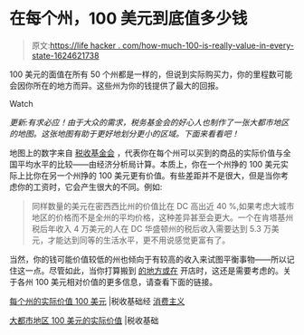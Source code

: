 # 在每个州，100 美元到底值多少钱

> 原文:[https://life hacker . com/how-much-100-is-really-value-in-every-state-1624621738](https://lifehacker.com/how-much-100-is-really-worth-in-every-state-1624621738)

100 美元的面值在所有 50 个州都是一样的，但说到实际购买力，你的里程数可能会因你所在的地方而异。这些州为你的钱提供了最大的回报。

Watch

*更新:有求必应！由于大众的需求，税务基金会的好心人也制作了一张大都市地区的地图。这张地图有助于更好地划分更小的区域。下面来看看吧！*

地图上的数字来自 [税收基金会](http://taxfoundation.org/) ，代表你在每个州可以买到的商品的实际价值与全国平均水平的比较——由经济分析局计算。本质上，你在一个州挣的 100 美元实际上比你在另一个州挣的 100 美元更有价值。有些差距并不是很大，但是当你考虑你的工资时，它会产生很大的不同。例如:

> 同样数量的美元在密西西比州的价值比在 DC 高出近 40 %,如果考虑大城市地区的价格而不是全州的平均价格，这种差异甚至会更大。一个在肯塔基州税后年收入 4 万美元的人在 DC 华盛顿州的税后收入需要达到 5.3 万美元，才能达到同等的生活水平，更不用说感觉更富有了。

当然，你的钱可能价值较低的州也倾向于有较高的收入来试图平衡事物——所以记住这一点。尽管如此，当你打算搬到 [的地方或在](https://twocents.lifehacker.com/here-are-the-best-and-worst-states-to-earn-a-living-1594612737) 开店时，这还是需要考虑的。关于各州 100 美元相对价值的更多信息，请查看下面的链接。

[每个州的实际价值 100 美元](http://taxfoundation.org/blog/real-value-100-each-state) |税收基础经 [消费主义](http://consumerist.com/2014/08/19/how-far-does-100-go-in-your-state-heres-a-map-that-that-shows-you/)

[大都市地区 100 美元的实际价值](http://taxfoundation.org/blog/real-value-100-metropolitan-areas) |税收基础